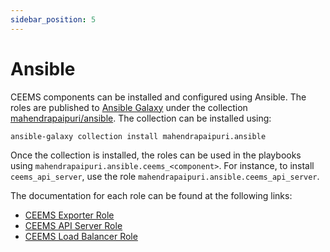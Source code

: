 ```yaml
---
sidebar_position: 5
---
```


# Ansible

CEEMS components can be installed and configured using Ansible. The roles are 
published to [Ansible Galaxy](https://galaxy.ansible.com/ui/) under the collection 
[mahendrapaipuri/ansible](https://galaxy.ansible.com/ui/repo/published/mahendrapaipuri/ansible/).
The collection can be installed using:

```bash
ansible-galaxy collection install mahendrapaipuri.ansible
```

Once the collection is installed, the roles can be used in the playbooks using 
`mahendrapaipuri.ansible.ceems_<component>`. For instance, to install `ceems_api_server`, 
use the role `mahendrapaipuri.ansible.ceems_api_server`.

The documentation for each role can be found at the following links:

- [CEEMS Exporter Role](https://mahendrapaipuri.github.io/ansible/branch/main/ceems_exporter_role.html)
- [CEEMS API Server Role](https://mahendrapaipuri.github.io/ansible/branch/main/ceems_api_server_role.html)
- [CEEMS Load Balancer Role](https://mahendrapaipuri.github.io/ansible/branch/main/ceems_lb_role.html)
